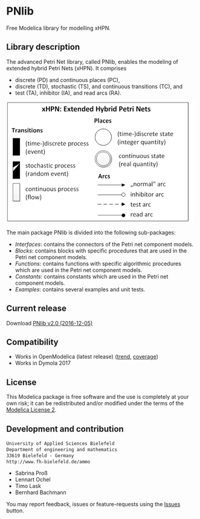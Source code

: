 # PNlib
Free Modelica library for modelling xHPN.

## Library description
The advanced Petri Net library, called PNlib, enables the modeling of extended hybrid Petri Nets (xHPN). It comprises
 * discrete (PD) and continuous places (PC),
 * discrete (TD), stochastic (TS), and continuous transitions (TC), and
 * test (TA), inhibitor (IA), and read arcs (RA).

![iconsxHPN](PNlib/Resources/Images/iconsxHPN.png "xHPN: Extended Hybrid Petri Nets")

The main package PNlib is divided into the following sub-packages:
 * _Interfaces_: contains the connectors of the Petri net component models.
 * _Blocks_: contains blocks with specific procedures that are used in the Petri net component models.
 * _Functions_: contains functions with specific algorithmic procedures which are used in the Petri net component models.
 * _Constants_: contains constants which are used in the Petri net component models.
 * _Examples_: contains several examples and unit tests.

## Current release
Download [PNlib v2.0 (2016-12-05)](../../archive/v2.0.zip)

## Compatibility
* Works in OpenModelica (latest release) ([trend](https://test.openmodelica.org/libraries/history/PNlib/PNlib-trend.svg), [coverage](https://test.openmodelica.org/libraries/PNlib/BuildModelRecursive.html))
* Works in Dymola 2017

## License
This Modelica package is free software and the use is completely at your own risk;
it can be redistributed and/or modified under the terms of the [Modelica License 2](https://modelica.org/licenses/ModelicaLicense2).

## Development and contribution
    University of Applied Sciences Bielefeld
    Department of engineering and mathematics
    33619 Bielefeld - Germany
    http://www.fh-bielefeld.de/ammo
* Sabrina Pro&szlig;
* Lennart Ochel
* Timo Lask
* Bernhard Bachmann

You may report feedback, issues or feature-requests using the [Issues](../../issues) button.
